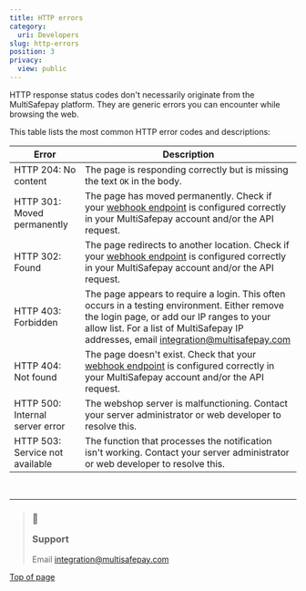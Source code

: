 ```yaml
---
title: HTTP errors
category:
  uri: Developers
slug: http-errors
position: 3
privacy:
  view: public
---
```

HTTP response status codes don't necessarily originate from the MultiSafepay platform. They are generic errors you can encounter while browsing the web.

This table lists the most common HTTP error codes and descriptions:

| Error                           | Description                                                                                                                                                                                                                                                                |
| ------------------------------- | -------------------------------------------------------------------------------------------------------------------------------------------------------------------------------------------------------------------------------------------------------------------------- |
| HTTP 204: No content            | The page is responding correctly but is missing the text `OK` in the body.                                                                                                                                                                                                 |
| HTTP 301: Moved permanently     | The page has moved permanently. Check if your [webhook endpoint](/docs/webhook/) is configured correctly in your MultiSafepay account and/or the API request.                                                                                                              |
| HTTP 302: Found                 | The page redirects to another location. Check if your [webhook endpoint](/docs/webhook/) is configured correctly in your MultiSafepay account and/or the API request.                                                                                                      |
| HTTP 403: Forbidden             | The page appears to require a login. This often occurs in a testing environment. Either remove the login page, or add our IP ranges to your allow list. For a list of MultiSafepay IP addresses, email [integration@multisafepay.com](mailto:integration@multisafepay.com) |
| HTTP 404: Not found             | The page doesn't exist. Check that your [webhook endpoint](/docs/webhook/) is configured correctly in your MultiSafepay account and/or the API request.                                                                                                                    |
| HTTP 500: Internal server error | The webshop server is malfunctioning. Contact your server administrator or web developer to resolve this.                                                                                                                                                                  |
| HTTP 503: Service not available | The function that processes the notification isn't working. Contact your server administrator or web developer to resolve this.                                                                                                                                            |

<br />

***

<blockquote class="callout callout_info">
    <h3 class="callout-heading false">
        <span class="callout-icon">💬</span>
        <p>Support</p>
    </h3>
    <p>Email <a href="mailto:integration@multisafepay.com">integration@multisafepay.com</a></p>
</blockquote>

[Top of page](#)
